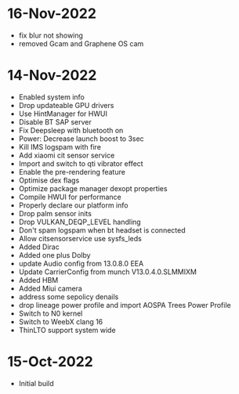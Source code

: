 # 16-Nov-2022
- fix blur not showing 
- removed Gcam and  Graphene OS cam

# 14-Nov-2022
- Enabled system info
- Drop updateable GPU drivers
- Use HintManager for HWUI
- Disable BT SAP server
- Fix Deepsleep with bluetooth on 
- Power: Decrease launch boost to 3sec
- Kill IMS logspam with fire
- Add xiaomi cit sensor service
- Import and switch to qti vibrator effect
- Enable the pre-rendering feature
- Optimise dex flags
- Optimize package manager dexopt properties
- Compile HWUI for performance
- Properly declare our platform info
- Drop palm sensor inits
- Drop VULKAN_DEQP_LEVEL handling
- Don't spam logspam when bt headset is connected
- Allow citsensorservice use sysfs_leds
- Added Dirac
- Added one plus Dolby
- update Audio config from 13.0.8.0 EEA
- Update CarrierConfig from munch V13.0.4.0.SLMMIXM
- Added HBM
- Added Miui camera
- address some sepolicy denails
- drop lineage power profile and import AOSPA Trees Power Profile
- Switch to N0 kernel 
- Switch to WeebX clang 16
- ThinLTO support system wide

# 15-Oct-2022
- Initial build


